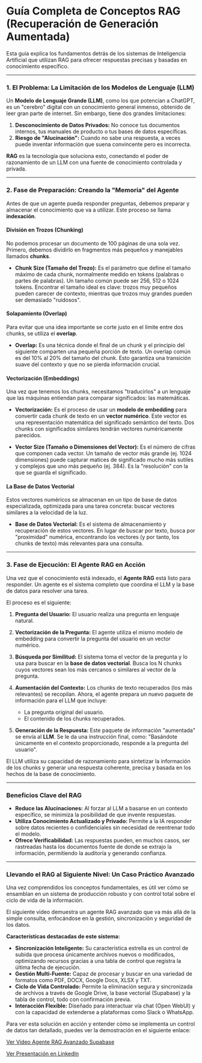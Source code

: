 # Guía Completa de Conceptos RAG (Recuperación de Generación Aumentada)

Esta guía explica los fundamentos detrás de los sistemas de Inteligencia Artificial que utilizan RAG para ofrecer respuestas precisas y basadas en conocimiento específico.

---

### 1. El Problema: La Limitación de los Modelos de Lenguaje (LLM)

Un **Modelo de Lenguaje Grande (LLM)**, como los que potencian a ChatGPT, es un "cerebro" digital con un conocimiento general inmenso, obtenido de leer gran parte de internet. Sin embargo, tiene dos grandes limitaciones:

1.  **Desconocimiento de Datos Privados:** No conoce tus documentos internos, tus manuales de producto o tus bases de datos específicas.
2.  **Riesgo de "Alucinación":** Cuando no sabe una respuesta, a veces puede inventar información que suena convincente pero es incorrecta.

**RAG** es la tecnología que soluciona esto, conectando el poder de razonamiento de un LLM con una fuente de conocimiento controlada y privada.

---

### 2. Fase de Preparación: Creando la "Memoria" del Agente

Antes de que un agente pueda responder preguntas, debemos preparar y almacenar el conocimiento que va a utilizar. Este proceso se llama **indexación**.

#### **División en Trozos (Chunking)**

No podemos procesar un documento de 100 páginas de una sola vez. Primero, debemos dividirlo en fragmentos más pequeños y manejables llamados **chunks**.

* **Chunk Size (Tamaño del Trozo):** Es el parámetro que define el tamaño máximo de cada chunk, normalmente medido en tokens (palabras o partes de palabras). Un tamaño común puede ser 256, 512 o 1024 tokens. Encontrar el tamaño ideal es clave: trozos muy pequeños pueden carecer de contexto, mientras que trozos muy grandes pueden ser demasiado "ruidosos".

#### **Solapamiento (Overlap)**

Para evitar que una idea importante se corte justo en el límite entre dos chunks, se utiliza el **overlap**.

* **Overlap:** Es una técnica donde el final de un chunk y el principio del siguiente comparten una pequeña porción de texto. Un overlap común es del 10% al 20% del tamaño del chunk. Esto garantiza una transición suave del contexto y que no se pierda información crucial.

#### **Vectorización (Embeddings)**

Una vez que tenemos los chunks, necesitamos "traducirlos" a un lenguaje que las máquinas entiendan para comparar significados: las matemáticas.

* **Vectorización:** Es el proceso de usar un **modelo de embedding** para convertir cada chunk de texto en un **vector numérico**. Este vector es una representación matemática del significado semántico del texto. Dos chunks con significados similares tendrán vectores numéricamente parecidos.

* **Vector Size (Tamaño o Dimensiones del Vector):** Es el número de cifras que componen cada vector. Un tamaño de vector más grande (ej. 1024 dimensiones) puede capturar matices de significado mucho más sutiles y complejos que uno más pequeño (ej. 384). Es la "resolución" con la que se guarda el significado.

#### **La Base de Datos Vectorial**

Estos vectores numéricos se almacenan en un tipo de base de datos especializada, optimizada para una tarea concreta: buscar vectores similares a la velocidad de la luz.

* **Base de Datos Vectorial:** Es el sistema de almacenamiento y recuperación de estos vectores. En lugar de buscar por texto, busca por "proximidad" numérica, encontrando los vectores (y por tanto, los chunks de texto) más relevantes para una consulta.

---

### 3. Fase de Ejecución: El Agente RAG en Acción

Una vez que el conocimiento está indexado, el **Agente RAG** está listo para responder. Un agente es el sistema completo que coordina el LLM y la base de datos para resolver una tarea.

El proceso es el siguiente:

1.  **Pregunta del Usuario:** El usuario realiza una pregunta en lenguaje natural.

2.  **Vectorización de la Pregunta:** El agente utiliza el mismo modelo de embedding para convertir la pregunta del usuario en un vector numérico.

3.  **Búsqueda por Similitud:** El sistema toma el vector de la pregunta y lo usa para buscar en la **base de datos vectorial**. Busca los N chunks cuyos vectores sean los más cercanos o similares al vector de la pregunta.

4.  **Aumentación del Contexto:** Los chunks de texto recuperados (los más relevantes) se recopilan. Ahora, el agente prepara un nuevo paquete de información para el LLM que incluye:
    * La pregunta original del usuario.
    * El contenido de los chunks recuperados.

5.  **Generación de la Respuesta:** Este paquete de información "aumentada" se envía al **LLM**. Se le da una instrucción final, como: "Basándote únicamente en el contexto proporcionado, responde a la pregunta del usuario".

El LLM utiliza su capacidad de razonamiento para sintetizar la información de los chunks y generar una respuesta coherente, precisa y basada en los hechos de la base de conocimiento.

---

### Beneficios Clave del RAG

* **Reduce las Alucinaciones:** Al forzar al LLM a basarse en un contexto específico, se minimiza la posibilidad de que invente respuestas.
* **Utiliza Conocimiento Actualizado y Privado:** Permite a la IA responder sobre datos recientes o confidenciales sin necesidad de reentrenar todo el modelo.
* **Ofrece Verificabilidad:** Las respuestas pueden, en muchos casos, ser rastreadas hasta los documentos fuente de donde se extrajo la información, permitiendo la auditoría y generando confianza.

---

### Llevando el RAG al Siguiente Nivel: Un Caso Práctico Avanzado

Una vez comprendidos los conceptos fundamentales, es útil ver cómo se ensamblan en un sistema de producción robusto y con control total sobre el ciclo de vida de la información.

El siguiente video demuestra un agente RAG avanzado que va más allá de la simple consulta, enfocándose en la gestión, sincronización y seguridad de los datos.

**Características destacadas de este sistema:**

* **Sincronización Inteligente:** Su característica estrella es un control de subida que procesa únicamente archivos nuevos o modificados, optimizando recursos gracias a una tabla de control que registra la última fecha de ejecución.
* **Gestión Multi-Fuente:** Capaz de procesar y buscar en una variedad de formatos como PDF, DOCX, Google Docs, XLSX y TXT.
* **Ciclo de Vida Controlado:** Permite la eliminación segura y sincronizada de archivos a través de Google Drive, la base vectorial (Supabase) y la tabla de control, todo con confirmación previa.
* **Interacción Flexible:** Diseñado para interactuar vía chat (Open WebUI) y con la capacidad de extenderse a plataformas como Slack o WhatsApp.

Para ver esta solución en acción y entender cómo se implementa un control de datos tan detallado, puedes ver la demostración en el siguiente enlace:

[Ver Video Agente RAG Avanzado Supabase](https://youtu.be/SsgqddSU1MA)

[Ver Presentación en LinkedIn](https://www.linkedin.com/feed/update/urn:li:ugcPost:7313572082208915458)
